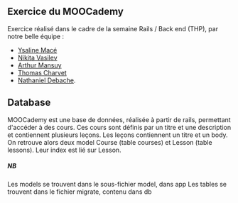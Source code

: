 ## Exercice du MOOCademy

Exercice réalisé dans le cadre de la semaine Rails / Back end (THP), par notre belle équipe :
- [Ysaline Macé](https://github.com/Ysalien)
- [Nikita Vasilev](https://github.com/nikitavasilev)
- [Arthur Mansuy](https://github.com/tutus06) 
- [Thomas Charvet](https://github.com/TomacTh) 
- [Nathaniel Debache](https://github.com/Natdenice).

## Database

MOOCademy est une base de données, réalisée à partir de rails, permettant d'accéder à des cours. Ces cours sont définis par un titre et une description et contiennent plusieurs leçons. Les leçons contiennent un titre et un body.
On retrouve alors deux model Course (table courses) et Lesson (table lessons). Leur index est lié sur Lesson.

##### NB
Les models se trouvent dans le sous-fichier model, dans app
Les tables se trouvent dans le fichier migrate, contenu dans db
